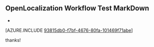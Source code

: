 ## OpenLocalization Workflow Test MarkDown
* 

[AZURE.INCLUDE [93815db0-f7bf-4676-80fa-101469f71abe](calleeMd1.md)]

 
thanks!